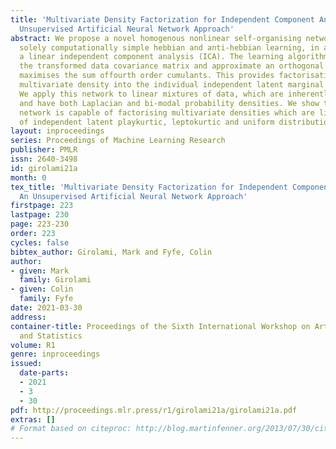 ```yaml
---
title: 'Multivariate Density Factorization for Independent Component Analysis: An
  Unsupervised Artificial Neural Network Approach'
abstract: We propose a novel homogenous nonlinear self-organising network which employs
  solely computationally simple hebbian and anti-hebbian learning, in approximating
  a linear independent component analysis (ICA). The learning algorithms diagonalise
  the transformed data covariance matrix and approximate an orthogonal rotation which
  maximises the sum offourth order cumulants. This provides factorisation of the input
  multivariate density into the individual independent latent marginal densities.
  We apply this network to linear mixtures of data, which are inherently non-gaussian
  and have both Laplacian and bi-modal probability densities. We show that the proposed
  network is capable of factorising multivariate densities which are linear mixtures
  of independent latent playkurtic, leptokurtic and uniform distributions.
layout: inproceedings
series: Proceedings of Machine Learning Research
publisher: PMLR
issn: 2640-3498
id: girolami21a
month: 0
tex_title: 'Multivariate Density Factorization for Independent Component Analysis:
  An Unsupervised Artificial Neural Network Approach'
firstpage: 223
lastpage: 230
page: 223-230
order: 223
cycles: false
bibtex_author: Girolami, Mark and Fyfe, Colin
author:
- given: Mark
  family: Girolami
- given: Colin
  family: Fyfe
date: 2021-03-30
address:
container-title: Proceedings of the Sixth International Workshop on Artificial Intelligence
  and Statistics
volume: R1
genre: inproceedings
issued:
  date-parts:
  - 2021
  - 3
  - 30
pdf: http://proceedings.mlr.press/r1/girolami21a/girolami21a.pdf
extras: []
# Format based on citeproc: http://blog.martinfenner.org/2013/07/30/citeproc-yaml-for-bibliographies/
---
```

